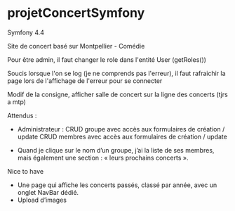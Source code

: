 # projetConcertSymfony
Symfony 4.4

Site de concert basé sur Montpellier - Comédie

Pour être admin, il faut changer le role dans l'entité User (getRoles())

Soucis lorsque l'on se log (je ne comprends pas l'erreur), il faut rafraichir la page lors de l'affichage de l'erreur pour se connecter

Modif de la consigne, afficher salle de concert sur la ligne des concerts (tjrs a mtp)




Attendus :
- Administrateur :
    CRUD groupe avec accès aux formulaires de création / update
    CRUD membres avec accès aux formulaires de création / update

- Quand je clique sur le nom d’un groupe, j’ai la liste de ses membres, mais également une section : « leurs prochains concerts ».



Nice to have
- Une page qui affiche les concerts passés, classé par année, avec un onglet NavBar dédié.
- Upload d’images